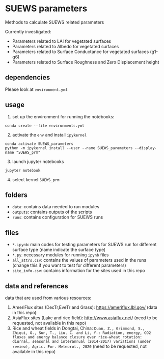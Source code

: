 # SUEWS parameters
Methods to calculate SUEWS related parameters

Currently investigated:

- Parameters related to LAI for vegetated surfaces
- Parameters related to Albedo for vegetated surfaces
- Parameters related to Surface Conductance for vegetated surfaces (g1-g6)
- Parameters related to Surface Roughness and Zero Displacement height

## dependencies
Please look at `environment.yml`

## usage

1. set up the environment for running the notebooks:

```shell
conda create --file environments.yml
```

2. activate the `env` and install `ipykernel`

```shell
conda activate SUEWS_parameters
python -m ipykernel install --user --name SUEWS_parameters --display-name "SUEWS_prm"
```

3. launch jupyter notebooks

```
jupyter notebook
```

4. select kernel `SUEWS_prm`

## folders

- `data`: contains data needed to run modules
- `outputs`: contains outputs of the scripts
- `runs`: contains configuration for SUEWS runs

## files

- `*.ipynb`: main codes for testing parameters for SUEWS run for different surface type (name indicate the surface type)
- `*.py`: necessary modules for running `ipynb` files
- `all_attrs.csv`: contains the values of parameters used in the runs (change this if you want to test for different parameters)
- `site_info.csv`: contains information for the sites used in this repo

## data and references

data that are used from various resources:

1. AmeriFlux sites (DecTr,EveTr and Grass): https://ameriflux.lbl.gov/ (data in this repo)
2. AsiaFlux sites (Lake and rice field): http://www.asiaflux.net/ (need to be requested, not available in this repo)
3. Rice and wheat fields in Dongtai, China: `Duan, Z., Grimmond, S., Zhiqui, G., Sun, T., Liu, C. and Li, Y.: Radiation, energy, CO2 fluxes and energy balance closure over rice-wheat rotation: diurnal, seasonal and interannual (2014-2017) variations (under review), Agric. For. Meteorol., 2020` (need to be requested, not available in this repo)
